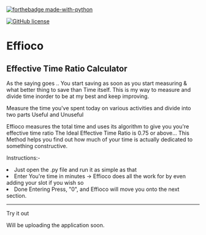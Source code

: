 [![forthebadge made-with-python](http://ForTheBadge.com/images/badges/made-with-python.svg)](https://www.python.org/) 

[![GitHub license](https://img.shields.io/github/license/Naereen/StrapDown.js.svg)](https://github.com/Naereen/StrapDown.js/blob/master/LICENSE)


<h1>         Effioco </h1>
<h2> Effective Time Ratio Calculator </h2>

As the saying goes .. You start saving as soon as you start measuring & what better thing to save than Time itself.
This is my way to measure and divide time inorder to be at my best and keep improving.

Measure the time you've spent today on various activities and divide into two parts
Useful and Unuseful

Effioco measures the total time and uses its algorithm to give you you're effective time ratio
The Ideal Effective Time Ratio is 0.75 or above...
This Method helps you find out how much of your time is actually dedicated to something constructive.


Instructions:- 
  <li>Just open the .py file and run it as simple as that </li>
<li>Enter You're time in minutes -> Effioco does all the work for by even adding your slot if you wish so </li>
  <li>Done Entering Press, "0", and Effioco will move you onto the next section. </li>




<hr>Try it out

Will be uploading the application soon. </hr>

